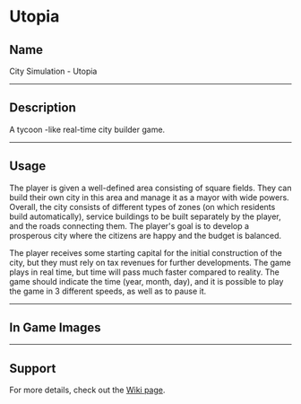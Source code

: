 # Utopia


## Name
City Simulation - Utopia

___
## Description
A tycoon -like real-time city builder game.

___
## Usage
The player is given a well-defined area consisting of square fields. They can build their own city in
this area and manage it as a mayor with wide powers. Overall, the city consists of different types of
zones (on which residents build automatically), service buildings to be built separately by the player,
and the roads connecting them. The player's goal is to develop a prosperous city where the citizens
are happy and the budget is balanced.

The player receives some starting capital for the initial construction of the city, but they must rely on
tax revenues for further developments. The game plays in real time, but time will pass much faster
compared to reality. The game should indicate the time (year, month, day), and it is possible
to play the game in 3 different speeds, as well as to pause it.

___

## In Game Images
[](https://szofttech.inf.elte.hu/software-technology-2023/group-1/utopia/-/blob/master/src/main/resources/textures/background.png)
___
## Support
For more details, check out the [Wiki page](https://szofttech.inf.elte.hu/software-technology-2023/group-1/utopia/-/wikis/Utopia). 
